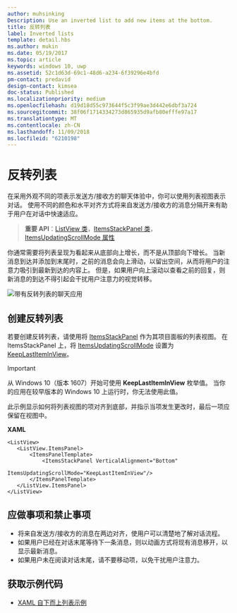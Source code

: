 ```yaml
---
author: muhsinking
Description: Use an inverted list to add new items at the bottom.
title: 反转列表
label: Inverted lists
template: detail.hbs
ms.author: mukin
ms.date: 05/19/2017
ms.topic: article
keywords: windows 10, uwp
ms.assetid: 52c1d63d-69c1-48d6-a234-6f39296e4bfd
pm-contact: predavid
design-contact: kimsea
doc-status: Published
ms.localizationpriority: medium
ms.openlocfilehash: d19d18d55c973644f5c3f99ae3d442e6dbf3a724
ms.sourcegitcommit: 38f06f1714334273d865935d9afb80efffe97a17
ms.translationtype: MT
ms.contentlocale: zh-CN
ms.lasthandoff: 11/09/2018
ms.locfileid: "6210198"
---
```

# <a name="inverted-lists"></a>反转列表

 

在采用外观不同的项表示发送方/接收方的聊天体验中，你可以使用列表视图表示对话。  使用不同的颜色和水平对齐方式将来自发送方/接收方的消息分隔开来有助于用户在对话中快速适应。

> **重要 API**：[ListView 类](https://msdn.microsoft.com/library/windows/apps/windows.ui.xaml.controls.listview.aspx)，[ItemsStackPanel 类](https://msdn.microsoft.com/library/windows/apps/windows.ui.xaml.controls.itemsstackpanel.aspx)，[ItemsUpdatingScrollMode 属性](https://msdn.microsoft.com/library/windows/apps/windows.ui.xaml.controls.itemsstackpanel.itemsupdatingscrollmode.aspx)
 
你通常需要将列表呈现为看起来从底部向上增长，而不是从顶部向下增长。  当新消息到达并添加到末尾时，之前的消息会向上滑动，以留出空间，从而将用户的注意力吸引到最新到达的内容上。  但是，如果用户向上滚动以查看之前的回复，则新消息的到达不得引起会干扰用户注意力的视觉转移。

![带有反转列表的聊天应用](images/listview-inverted.png)

## <a name="create-an-inverted-list"></a>创建反转列表

若要创建反转列表，请使用将 [ItemsStackPanel](https://msdn.microsoft.com/library/windows/apps/windows.ui.xaml.controls.itemsstackpanel.aspx) 作为其项目面板的列表视图。 在 ItemsStackPanel 上，将 [ItemsUpdatingScrollMode](https://msdn.microsoft.com/library/windows/apps/windows.ui.xaml.controls.itemsstackpanel.itemsupdatingscrollmode.aspx) 设置为 [KeepLastItemInView](https://msdn.microsoft.com/library/windows/apps/windows.ui.xaml.controls.itemsupdatingscrollmode.aspx)。

> [!IMPORTANT]
> 从 Windows 10（版本 1607）开始可使用 **KeepLastItemInView** 枚举值。 当你的应用在较早版本的 Windows 10 上运行时，你无法使用此值。

此示例显示如何将列表视图的项对齐到底部，并指示当项发生更改时，最后一项应保留在视图中。
 
 **XAML**
 ```xaml
<ListView>
    <ListView.ItemsPanel>
        <ItemsPanelTemplate>
            <ItemsStackPanel VerticalAlignment="Bottom"
                             ItemsUpdatingScrollMode="KeepLastItemInView"/>
        </ItemsPanelTemplate>
    </ListView.ItemsPanel>
</ListView>
```

## <a name="dos-and-donts"></a>应做事项和禁止事项

- 将来自发送方/接收方的消息在两边对齐，使用户可以清楚地了解对话流程。
- 如果用户已经在对话末尾等待下一条消息，则以动画方式将现有消息移开，以显示最新消息。
- 如果用户未在阅读对话末尾，请不要移动项，以免干扰用户注意力。

## <a name="get-the-sample-code"></a>获取示例代码

- [XAML 自下而上列表示例](https://github.com/Microsoft/Windows-universal-samples/tree/master/Samples/XamlBottomUpList)